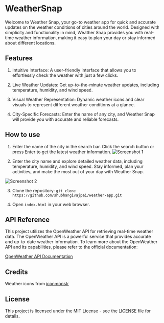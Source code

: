 # WeatherSnap
Welcome to Weather Snap, your go-to weather app for quick and accurate updates on the weather conditions of cities around the world. Designed with simplicity and functionality in mind, Weather Snap provides you with real-time weather information, making it easy to plan your day or stay informed about different locations.


## Features
1. Intuitive Interface: A user-friendly interface that allows you to effortlessly check the weather with just a few clicks.

2. Live Weather Updates: Get up-to-the-minute weather updates, including temperature, humidity, and wind speed.

3. Visual Weather Representation: Dynamic weather icons and clear visuals to represent different weather conditions at a glance.

4. City-Specific Forecasts: Enter the name of any city, and Weather Snap will provide you with accurate and reliable forecasts.
## How to use
1. Enter the name of the city in the search bar. Click the search button or press Enter to get the latest weather information.
![Screenshot 1](https://private-user-images.githubusercontent.com/106021469/291065210-c7a5bef4-9760-4880-b6e1-0d28f9533234.png?jwt=eyJhbGciOiJIUzI1NiIsInR5cCI6IkpXVCJ9.eyJpc3MiOiJnaXRodWIuY29tIiwiYXVkIjoicmF3LmdpdGh1YnVzZXJjb250ZW50LmNvbSIsImtleSI6ImtleTEiLCJleHAiOjE3MDI4MjAzMzUsIm5iZiI6MTcwMjgyMDAzNSwicGF0aCI6Ii8xMDYwMjE0NjkvMjkxMDY1MjEwLWM3YTViZWY0LTk3NjAtNDg4MC1iNmUxLTBkMjhmOTUzMzIzNC5wbmc_WC1BbXotQWxnb3JpdGhtPUFXUzQtSE1BQy1TSEEyNTYmWC1BbXotQ3JlZGVudGlhbD1BS0lBSVdOSllBWDRDU1ZFSDUzQSUyRjIwMjMxMjE3JTJGdXMtZWFzdC0xJTJGczMlMkZhd3M0X3JlcXVlc3QmWC1BbXotRGF0ZT0yMDIzMTIxN1QxMzMzNTVaJlgtQW16LUV4cGlyZXM9MzAwJlgtQW16LVNpZ25hdHVyZT1jNjhlZDk5YzU5NWQ3OWIzN2FmZDIwMDdmMDRiMTE1NWRhMTg2ZWE5OWY0ZDgwMGYxMGQ1YTIyMDU0MGE3ZGEzJlgtQW16LVNpZ25lZEhlYWRlcnM9aG9zdCZhY3Rvcl9pZD0wJmtleV9pZD0wJnJlcG9faWQ9MCJ9.r3fiB19LHfAg0cLIkUxUjchWlmtqzAzqDhYoGNLdOjY)

2. Enter the city name and explore detailed weather data, including temperature, humidity, and wind speed.
Stay informed, plan your activities, and make the most out of your day with Weather Snap.

![Screenshot 2](https://private-user-images.githubusercontent.com/106021469/291066127-28e4cd5c-7643-45bb-8104-88464b83c159.png?jwt=eyJhbGciOiJIUzI1NiIsInR5cCI6IkpXVCJ9.eyJpc3MiOiJnaXRodWIuY29tIiwiYXVkIjoicmF3LmdpdGh1YnVzZXJjb250ZW50LmNvbSIsImtleSI6ImtleTEiLCJleHAiOjE3MDI4MjEzMTQsIm5iZiI6MTcwMjgyMTAxNCwicGF0aCI6Ii8xMDYwMjE0NjkvMjkxMDY2MTI3LTI4ZTRjZDVjLTc2NDMtNDViYi04MTA0LTg4NDY0YjgzYzE1OS5wbmc_WC1BbXotQWxnb3JpdGhtPUFXUzQtSE1BQy1TSEEyNTYmWC1BbXotQ3JlZGVudGlhbD1BS0lBSVdOSllBWDRDU1ZFSDUzQSUyRjIwMjMxMjE3JTJGdXMtZWFzdC0xJTJGczMlMkZhd3M0X3JlcXVlc3QmWC1BbXotRGF0ZT0yMDIzMTIxN1QxMzUwMTRaJlgtQW16LUV4cGlyZXM9MzAwJlgtQW16LVNpZ25hdHVyZT1kZTZjNTgyZDc5N2NjYjc2Zjg5Mzg2OGEyN2IzN2Y4ZGIxNDZhNGQ4YjZlYmFlNDk3YTQ3YzM0MzE0N2YwMzdjJlgtQW16LVNpZ25lZEhlYWRlcnM9aG9zdCZhY3Rvcl9pZD0wJmtleV9pZD0wJnJlcG9faWQ9MCJ9.q3C6_O0TwtPz6EOzfYVKJwIunPp7H_nW_Nu53neVMJY)

3. Clone the repository: `git clone https://github.com/shubhangivajpai/weather-app.git`

4. Open `index.html` in your web browser.


## API Reference

This project utilizes the OpenWeather API for retrieving real-time weather data. The OpenWeather API is a powerful service that provides accurate and up-to-date weather information. To learn more about the OpenWeather API and its capabilities, please refer to the official documentation:

[OpenWeather API Documentation](https://openweathermap.org/current)


## Credits
Weather icons from [iconmonstr](https://iconmonstr.com/)


## License
This project is licensed under the MIT License - see the [LICENSE](LICENSE) file for details.